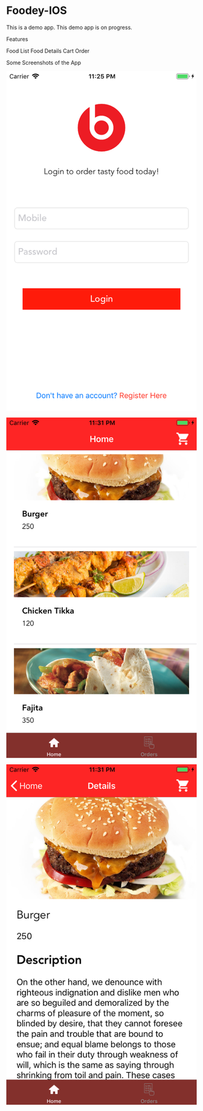 # Foodey-IOS

This is a demo app. This demo app is on progress.

Features

Food List
Food Details
Cart
Order

Some Screenshots of the App


![](The%20Foodey/readme_images/ios_foodey_login.png)

![](The%20Foodey/readme_images/ios_foodey_homepng.png)

![](The%20Foodey/readme_images/ios_foodey_details.png)
